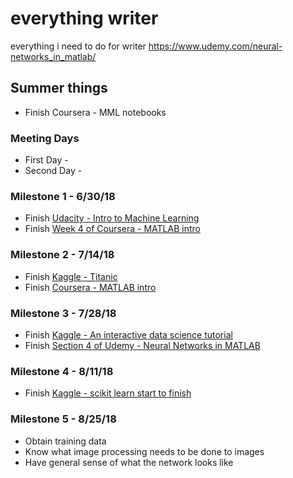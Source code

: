 # everything writer

everything i need to do for writer
https://www.udemy.com/neural-networks_in_matlab/
## Summer things

* Finish Coursera - MML notebooks

### Meeting Days

* First Day - 
* Second Day - 

### Milestone 1 - 6/30/18

* Finish [Udacity - Intro to Machine Learning](https://classroom.udacity.com/courses/ud120)
* Finish [Week 4 of Coursera - MATLAB intro](https://www.coursera.org/learn/matlab)

### Milestone 2 - 7/14/18

* Finish [Kaggle - Titanic](https://www.kaggle.com/startupsci/titanic-data-science-solutions)
* Finish [Coursera - MATLAB intro](https://www.coursera.org/learn/matlab)

### Milestone 3 - 7/28/18

* Finish [Kaggle - An interactive data science tutorial](https://www.kaggle.com/helgejo/an-interactive-data-science-tutorial)
* Finish [Section 4 of Udemy - Neural Networks in MATLAB](https://www.udemy.com/neural-networks_in_matlab/)

### Milestone 4 - 8/11/18

* Finish [Kaggle - scikit learn start to finish](https://www.kaggle.com/jeffd23/scikit-learn-ml-from-start-to-finish)

### Milestone 5 - 8/25/18

* Obtain training data
* Know what image processing needs to be done to images
* Have general sense of what the network looks like
